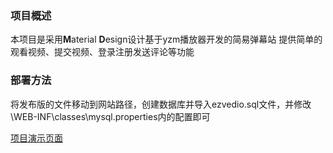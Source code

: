 ### 项目概述

本项目是采用**M**aterial **D**esign设计基于yzm播放器开发的简易弹幕站
提供简单的观看视频、提交视频、登录注册发送评论等功能

### 部署方法

将发布版的文件移动到网站路径，创建数据库并导入ezvedio.sql文件，并修改\WEB-INF\classes\mysql.properties内的配置即可

[项目演示页面](http://yx.ezsky.xyz/)

